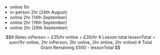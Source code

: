 - online 1hr 
- in-person 2hr (24th August) 
- online 2hr (14th September) 
- online 2hr (19th September) 
- online 2hr (26th September)


```math
# Rates
inPerson = £35/hr
online = £30/hr

# Lesson total
lessonTotal = sum(1hr online, 2hr inPerson, 2hr online, 2hr online, 2hr online)

# Total Grant Remaining
£500 - lessonTotal 
```

